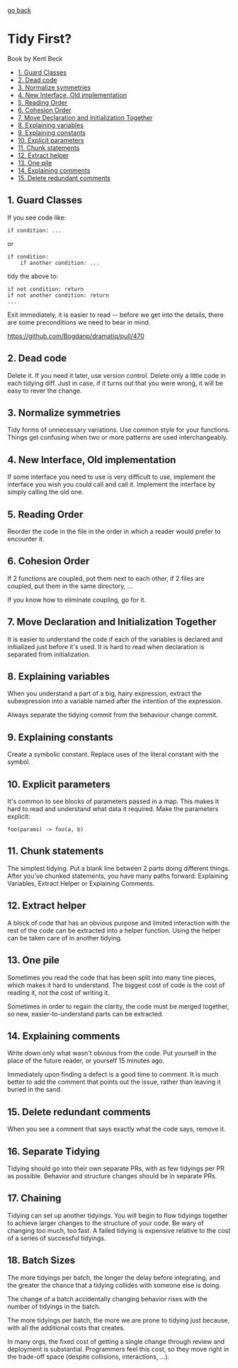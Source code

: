 [go back](https://github.com/pkardas/learning)

# Tidy First?

Book by Kent Beck

- [1. Guard Classes](#1-guard-classes)
- [2. Dead code](#2-dead-code)
- [3. Normalize symmetries](#3-normalize-symmetries)
- [4. New Interface, Old implementation](#4-new-interface-old-implementation)
- [5. Reading Order](#5-reading-order)
- [6. Cohesion Order](#6-cohesion-order)
- [7. Move Declaration and Initialization Together](#7-move-declaration-and-initialization-together)
- [8. Explaining variables](#8-explaining-variables)
- [9. Explaining constants](#9-explaining-constants)
- [10. Explicit parameters](#10-explicit-parameters)
- [11. Chunk statements](#11-chunk-statements)
- [12. Extract helper](#12-extract-helper)
- [13. One pile](#13-one-pile)
- [14. Explaining comments](#14-explaining-comments)
- [15. Delete redundant comments](#15-delete-redundant-comments)

## 1. Guard Classes

If you see code like:

```
if condition: ...
```

or

```
if condition:
    if another condition: ...
```

tidy the above to:

```
if not condition: return
if not another condition: return
...
```

Exit immediately, it is easier to read -- before we get into the details, there are some preconditions we need to bear
in mind.

https://github.com/Bogdanp/dramatiq/pull/470

## 2. Dead code

Delete it. If you need it later, use version control. Delete only a little code in each tidying diff. Just in case, if
it turns out that you were wrong, it will be easy to rever the change.

## 3. Normalize symmetries

Tidy forms of unnecessary variations. Use common style for your functions. Things get confusing when two or more
patterns are used interchangeably.

## 4. New Interface, Old implementation

If some interface you need to use is very difficult to use, implement the interface you wish you could call and call it.
Implement the interface by simply calling the old one.

## 5. Reading Order

Reorder the code in the file in the order in which a reader would prefer to encounter it.

## 6. Cohesion Order

If 2 functions are coupled, put them next to each other, if 2 files are coupled, put them in the same directory, ...

If you know how to eliminate coupling, go for it.

## 7. Move Declaration and Initialization Together

It is easier to understand the code if each of the variables is declared and initialized just before it's used. It is
hard to read when declaration is separated from initialization.

## 8. Explaining variables

When you understand a part of a big, hairy expression, extract the subexpression into a variable named after the
intention of the expression.

Always separate the tidying commit from the behaviour change commit.

## 9. Explaining constants

Create a symbolic constant. Replace uses of the literal constant with the symbol.

## 10. Explicit parameters

It's common to see blocks of parameters passed in a map. This makes it hard to read and understand what data it
required. Make the parameters explicit:

```
foo(params) -> foo(a, b)
```

## 11. Chunk statements

The simplest tidying. Put a blank line between 2 parts doing different things. After you've chunked statements, you have
many paths forward: Explaining Variables, Extract Helper or Explaining Comments.

## 12. Extract helper

A block of code that has an obvious purpose and limited interaction with the rest of the code can be extracted into a
helper function. Using the helper can be taken care of in another tidying.

## 13. One pile

Sometimes you read the code that has been split into many tine pieces, which makes it hard to understand. The biggest
cost of code is the cost of reading it, not the cost of writing it.

Sometimes in order to regain the clarity, the code must be merged together, so new, easier-to-understand parts can be
extracted.

## 14. Explaining comments

Write down only what wasn't obvious from the code. Put yourself in the place of the future reader, or yourself 15
minutes ago.

Immediately upon finding a defect is a good time to comment. It is much better to add the comment that points out the
issue, rather than leaving it buried in the sand.

## 15. Delete redundant comments

When you see a comment that says exactly what the code says, remove it.

## 16. Separate Tidying

Tidying should go into their own separate PRs, with as few tidyings per PR as possible. Behavior and structure changes
should be in separate PRs.

## 17. Chaining

Tidying can set up another tidyings. You will begin to flow tidyings together to achieve larger changes to the
structure of your code. Be wary of changing too much, too fast. A failed tidying is expensive relative to the cost of a
series of successful tidyings.

## 18. Batch Sizes

The more tidyings per batch, the longer the delay before integrating, and the greater the chance that a tidying collides
with someone else is doing.

The change of a batch accidentally changing behavior rises with the number of tidyings in the batch.

The more tidyings per batch, the more we are prone to tidying just because, with all the additional costs that creates.

In many orgs, the fixed cost of getting a single change through review and deployment is substantial. Programmers feel
this cost, so they move right in the trade-off space (despite collisions, interactions, ...).
